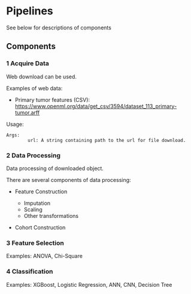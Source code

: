 # Pipelines

See below for descriptions of components

## Components

### 1 Acquire Data

Web download can be used. 

Examples of web data:

* Primary tumor features (CSV): https://www.openml.org/data/get_csv/3594/dataset_113_primary-tumor.arff


Usage:

```
Args:
        url: A string containing path to the url for file download.     
```

### 2 Data Processing

Data processing of downloaded object.

There are several components of data processing:

* Feature Construction
	- Imputation
	- Scaling
	- Other transformations

* Cohort Construction


### 3 Feature Selection

Examples: ANOVA, Chi-Square


### 4 Classification

Examples: XGBoost, Logistic Regression, ANN, CNN, Decision Tree



